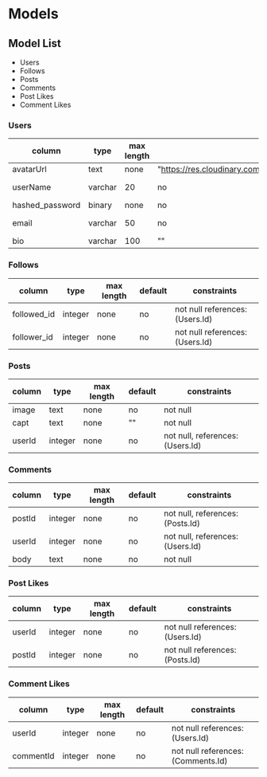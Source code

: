 # Models

## Model List

- Users
- Follows
- Posts
- Comments
- Post Likes
- Comment Likes

### Users

| column          | type    | max length | default                                                                                  | constraints      |
| --------------- | ------- | ---------- | ---------------------------------------------------------------------------------------- | ---------------- |
| avatarUrl       | text    | none       | "https://res.cloudinary.com/dgzcv1mcs/image/upload/v1589817904/bw2djxdddpa1mjpshity.jpg" |
| userName        | varchar | 20         | no                                                                                       | not null, unique |
| hashed_password | binary  | none       | no                                                                                       | not null         |
| email           | varchar | 50         | no                                                                                       | not null, unique |
| bio             | varchar | 100        | ""                                                                                       | not null         |

### Follows

| column      | type    | max length | default | constraints                     |
| ----------- | ------- | ---------- | ------- | ------------------------------- |
| followed_id | integer | none       | no      | not null references: (Users.Id) |
| follower_id | integer | none       | no      | not null references: (Users.Id) |

### Posts

| column | type    | max length | default | constraints                      |
| ------ | ------- | ---------- | ------- | -------------------------------- |
| image  | text    | none       | no      | not null                         |
| capt   | text    | none       | ""      | not null                         |
| userId | integer | none       | no      | not null, references: (Users.Id) |

### Comments

| column | type    | max length | default | constraints                      |
| ------ | ------- | ---------- | ------- | -------------------------------- |
| postId | integer | none       | no      | not null, references: (Posts.Id) |
| userId | integer | none       | no      | not null, references: (Users.Id) |
| body   | text    | none       | no      | not null                         |

### Post Likes

| column | type    | max length | default | constraints                     |
| ------ | ------- | ---------- | ------- | ------------------------------- |
| userId | integer | none       | no      | not null references: (Users.Id) |
| postId | integer | none       | no      | not null references: (Posts.Id) |

### Comment Likes

| column    | type    | max length | default | constraints                        |
| --------- | ------- | ---------- | ------- | ---------------------------------- |
| userId    | integer | none       | no      | not null references: (Users.Id)    |
| commentId | integer | none       | no      | not null references: (Comments.Id) |
